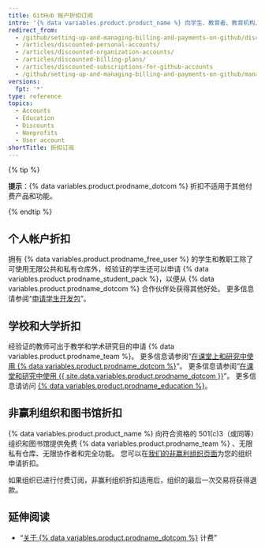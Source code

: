 ```yaml
---
title: GitHub 帐户折扣订阅
intro: '{% data variables.product.product_name %} 向学生、教育者、教育机构、非赢利组织和图书馆提供折扣。'
redirect_from:
  - /github/setting-up-and-managing-billing-and-payments-on-github/discounted-subscriptions-for-github-accounts
  - /articles/discounted-personal-accounts/
  - /articles/discounted-organization-accounts/
  - /articles/discounted-billing-plans/
  - /articles/discounted-subscriptions-for-github-accounts
  - /github/setting-up-and-managing-billing-and-payments-on-github/managing-billing-for-your-github-account/discounted-subscriptions-for-github-accounts
versions:
  fpt: '*'
type: reference
topics:
  - Accounts
  - Education
  - Discounts
  - Nonprofits
  - User account
shortTitle: 折扣订阅
---
```


{% tip %}

**提示**：{% data variables.product.prodname_dotcom %} 折扣不适用于其他付费产品和功能。

{% endtip %}

## 个人帐户折扣

拥有 {% data variables.product.prodname_free_user %} 的学生和教职工除了可使用无限公共和私有仓库外，经验证的学生还可以申请 {% data variables.product.prodname_student_pack %}，以便从 {% data variables.product.prodname_dotcom %} 合作伙伴处获得其他好处。 更多信息请参阅“[申请学生开发包](/education/explore-the-benefits-of-teaching-and-learning-with-github-education/apply-for-a-student-developer-pack)”。

## 学校和大学折扣

经验证的教师可出于教学和学术研究目的申请 {% data variables.product.prodname_team %}。 更多信息请参阅“[在课堂上和研究中使用 {% data variables.product.prodname_dotcom %}](/education/explore-the-benefits-of-teaching-and-learning-with-github-education/use-github-in-your-classroom-and-research)”。 更多信息请参阅“[在课堂和研究中使用 {{ site.data.variables.product.prodname_dotcom }}](/articles/using-github-in-your-classroom-and-research)”。 更多信息请访问 [{% data variables.product.prodname_education %}](https://education.github.com/)。

## 非赢利组织和图书馆折扣

{% data variables.product.product_name %} 向符合资格的 501(c)3（或同等）组织和图书馆提供免费 {% data variables.product.prodname_team %} 、无限私有仓库、无限协作者和完全功能。 您可以在[我们的非赢利组织页面](https://github.com/nonprofit)为您的组织申请折扣。

如果组织已进行付费订阅，非赢利组织折扣适用后，组织的最后一次交易将获得退款。

## 延伸阅读

- “[关于 {% data variables.product.prodname_dotcom %}](/articles/about-billing-on-github) 计费”
